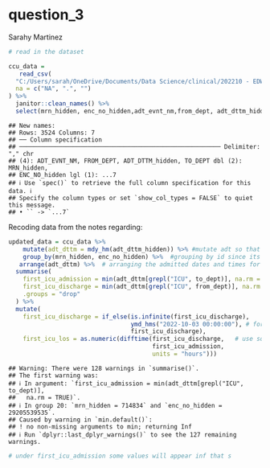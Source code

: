 question_3
================
Sarahy Martinez

``` r
# read in the dataset 

ccu_data =
   read_csv(
  "C:/Users/sarah/OneDrive/Documents/Data Science/clinical/202210 - EDW - CCU_assessment.csv",
  na = c("NA", ".", "")
) %>% 
  janitor::clean_names() %>% 
  select(mrn_hidden, enc_no_hidden,adt_evnt_nm,from_dept, adt_dttm_hidden,to_dept)
```

    ## New names:
    ## Rows: 3524 Columns: 7
    ## ── Column specification
    ## ──────────────────────────────────────────────────────── Delimiter: "," chr
    ## (4): ADT_EVNT_NM, FROM_DEPT, ADT_DTTM_hidden, TO_DEPT dbl (2): MRN_hidden,
    ## ENC_NO_hidden lgl (1): ...7
    ## ℹ Use `spec()` to retrieve the full column specification for this data. ℹ
    ## Specify the column types or set `show_col_types = FALSE` to quiet this message.
    ## • `` -> `...7`

Recoding data from the notes regarding:

``` r
updated_data = ccu_data %>% 
    mutate(adt_dttm = mdy_hm(adt_dttm_hidden)) %>% #mutate adt so that date time are more legible
    group_by(mrn_hidden, enc_no_hidden) %>%  #grouping by id since its the common identifier and instructions say to group by both variables
   arrange(adt_dttm) %>%  # arranging the admitted dates and times for order 
  summarise(
    first_icu_admission = min(adt_dttm[grepl("ICU", to_dept)], na.rm = TRUE), #min for the first encounter in the icu admin date
    first_icu_discharge = min(adt_dttm[grepl("ICU", from_dept)], na.rm = TRUE), # min for the first icu discharge 
    .groups = "drop" 
  ) %>%
  mutate(
    first_icu_discharge = if_else(is.infinite(first_icu_discharge),
                                  ymd_hms("2022-10-03 00:00:00"), # for anyone admitted ansd is still there will use this discharge date
                                  first_icu_discharge),
    first_icu_los = as.numeric(difftime(first_icu_discharge,   # use sql diff time to calculate the length of stay between admin and discharge and want in hrs
                                        first_icu_admission,
                                        units = "hours")))
```

    ## Warning: There were 128 warnings in `summarise()`.
    ## The first warning was:
    ## ℹ In argument: `first_icu_admission = min(adt_dttm[grepl("ICU", to_dept)],
    ##   na.rm = TRUE)`.
    ## ℹ In group 20: `mrn_hidden = 714834` and `enc_no_hidden = 29205539535`.
    ## Caused by warning in `min.default()`:
    ## ! no non-missing arguments to min; returning Inf
    ## ℹ Run `dplyr::last_dplyr_warnings()` to see the 127 remaining warnings.

``` r
# under first_icu_admission some values will appear inf that s
```
